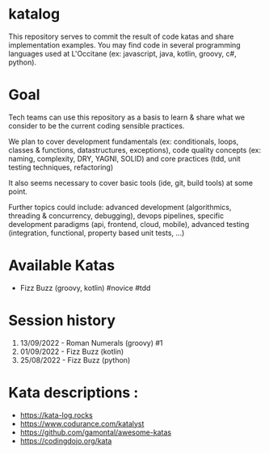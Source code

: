 # katalog

This repository serves to commit the result of code katas and share implementation examples. You may find code in several programming languages used at L'Occitane (ex: javascript, java, kotlin, groovy, c#, python). 

 
# Goal 

Tech teams can use this repository as a basis to learn & share what we consider to be the current coding sensible practices.

We plan to cover development fundamentals (ex: conditionals, loops, classes & functions, datastructures, exceptions), code quality concepts (ex: naming, complexity, DRY, YAGNI, SOLID) and core practices (tdd, unit testing techniques, refactoring)

It also seems necessary to cover basic tools (ide, git, build tools) at some point.

Further topics could include: advanced development (algorithmics, threading & concurrency, debugging), devops pipelines, specific development paradigms (api, frontend, cloud, mobile), advanced testing (integration, functional, property based unit tests, ...)

 
# Available Katas

- Fizz Buzz (groovy, kotlin) #novice #tdd 
 
# Session history

1. 13/09/2022 - Roman Numerals (groovy) #1
1. 01/09/2022 - Fizz Buzz (kotlin) 
1. 25/08/2022 - Fizz Buzz (python) 

 
# Kata descriptions : 
- https://kata-log.rocks
- https://www.codurance.com/katalyst
- https://github.com/gamontal/awesome-katas
- https://codingdojo.org/kata
